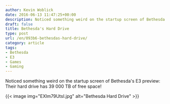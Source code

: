 ```yaml
---
author: Kevin Woblick
date: 2016-06-13 11:47:25+00:00
description: Noticed something weird on the startup screen of Bethesda's E3 preview...
draft: false
title: Bethesda's Hard Drive
type: post
url: /en/093b6-bethesdas-hard-drive/
category: article
tags:
- Bethesda
- E3
- Games
- Gaming
---
```


Noticed something weird on the startup screen of Bethesda's E3 preview: Their hard drive has 39 000 TB of free space!

{{< image img="EXlm79UtsI.jpg" alt="Bethesda Hard Drive" >}}
